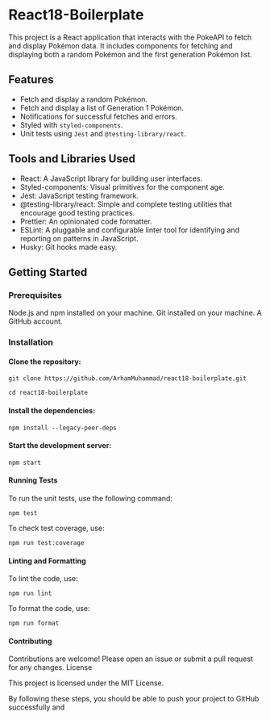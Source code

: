 # React18-Boilerplate

This project is a React application that interacts with the PokeAPI to fetch and display Pokémon data. It includes components for fetching and displaying both a random Pokémon and the first generation Pokémon list.

## Features

- Fetch and display a random Pokémon.
- Fetch and display a list of Generation 1 Pokémon.
- Notifications for successful fetches and errors.
- Styled with `styled-components`.
- Unit tests using `Jest` and `@testing-library/react`.


## Tools and Libraries Used

-   React: A JavaScript library for building user interfaces.
-   Styled-components: Visual primitives for the component age.
-   Jest: JavaScript testing framework.
-   @testing-library/react: Simple and complete testing utilities that encourage good testing practices.
-   Prettier: An opinionated code formatter.
-   ESLint: A pluggable and configurable linter tool for identifying and reporting on patterns in JavaScript.
-   Husky: Git hooks made easy.

## Getting Started

### Prerequisites

Node.js and npm installed on your machine.
Git installed on your machine.
A GitHub account.

### Installation

#### Clone the repository:

    git clone https://github.com/ArhamMuhammad/react18-boilerplate.git

    cd react18-boilerplate

#### Install the dependencies:

    npm install --legacy-peer-deps

#### Start the development server:

    npm start

#### Running Tests

To run the unit tests, use the following command:

    npm test

To check test coverage, use:

    npm run test:coverage

#### Linting and Formatting

To lint the code, use:

    npm run lint

To format the code, use:

    npm run format

#### Contributing

Contributions are welcome! Please open an issue or submit a pull request for any changes. License

This project is licensed under the MIT License.

By following these steps, you should be able to push your project to GitHub successfully and
